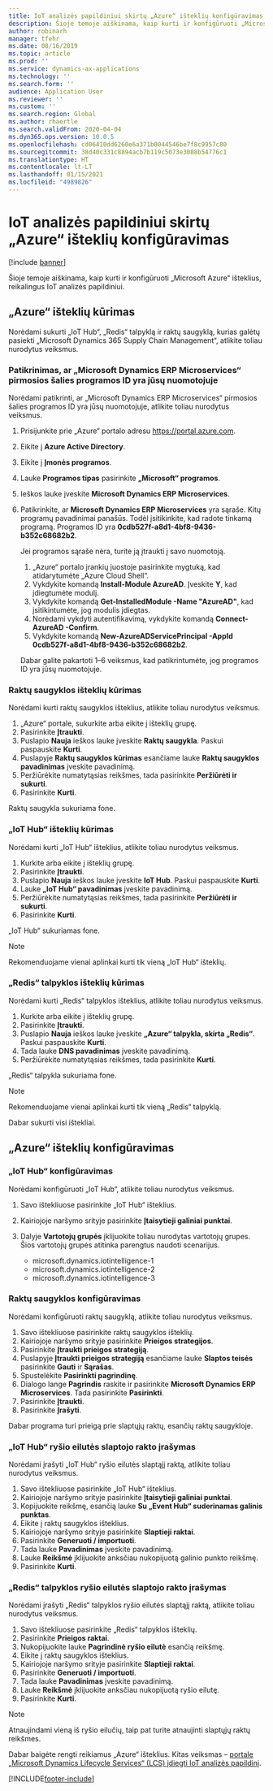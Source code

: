 ```yaml
---
title: IoT analizės papildiniui skirtų „Azure“ išteklių konfigūravimas
description: Šioje temoje aiškinama, kaip kurti ir konfigūruoti „Microsoft Azure“ išteklius, reikalingus IoT analizės papildiniui.
author: robinarh
manager: tfehr
ms.date: 08/16/2019
ms.topic: article
ms.prod: ''
ms.service: dynamics-ax-applications
ms.technology: ''
ms.search.form: ''
audience: Application User
ms.reviewer: ''
ms.custom: ''
ms.search.region: Global
ms.author: rhaertle
ms.search.validFrom: 2020-04-04
ms.dyn365.ops.version: 10.0.5
ms.openlocfilehash: cd06410dd6260e6a371b0044546be7f8c9957c80
ms.sourcegitcommit: 38d40c331c8894acb7b119c5073e3088b54776c1
ms.translationtype: HT
ms.contentlocale: lt-LT
ms.lasthandoff: 01/15/2021
ms.locfileid: "4989826"
---
```

# <a name="set-up-azure-resources-for-iot-intelligence"></a>IoT analizės papildiniui skirtų „Azure“ išteklių konfigūravimas

[!include [banner](../../includes/banner.md)]

Šioje temoje aiškinama, kaip kurti ir konfigūruoti „Microsoft Azure“ išteklius, reikalingus IoT analizės papildiniui.

## <a name="create-azure-resources"></a>„Azure“ išteklių kūrimas

Norėdami sukurti „IoT Hub“, „Redis“ talpyklą ir raktų saugyklą, kurias galėtų pasiekti „Microsoft Dynamics 365 Supply Chain Management“, atlikite toliau nurodytus veiksmus.

### <a name="verify-that-the-microsoft-dynamics-erp-microservices-first-party-app-id-is-in-your-tenant"></a>Patikrinimas, ar „Microsoft Dynamics ERP Microservices“ pirmosios šalies programos ID yra jūsų nuomotojuje

Norėdami patikrinti, ar „Microsoft Dynamics ERP Microservices“ pirmosios šalies programos ID yra jūsų nuomotojuje, atlikite toliau nurodytus veiksmus.

1. Prisijunkite prie „Azure“ portalo adresu <https://portal.azure.com>.
2. Eikite į **Azure Active Directory**.
3. Eikite į **Įmonės programos**.
4. Lauke **Programos tipas** pasirinkite **„Microsoft“ programos**.
5. Ieškos lauke įveskite **Microsoft Dynamics ERP Microservices**.
6. Patikrinkite, ar **Microsoft Dynamics ERP Microservices** yra sąraše. Kitų programų pavadinimai panašūs. Todėl įsitikinkite, kad radote tinkamą programą. Programos ID yra **0cdb527f-a8d1-4bf8-9436-b352c68682b2**.

    Jei programos sąraše nėra, turite ją įtraukti į savo nuomotoją.

    1. „Azure“ portalo įrankių juostoje pasirinkite mygtuką, kad atidarytumėte „Azure Cloud Shell“.
    2. Vykdykite komandą **Install-Module AzureAD**. Įveskite **Y**, kad įdiegtumėte modulį.
    3. Vykdykite komandą **Get-InstalledModule -Name "AzureAD"**, kad įsitikintumėte, jog modulis įdiegtas.
    4. Norėdami vykdyti autentifikavimą, vykdykite komandą **Connect-AzureAD -Confirm**.
    5. Vykdykite komandą **New-AzureADServicePrincipal -AppId 0cdb527f-a8d1-4bf8-9436-b352c68682b2**.

    Dabar galite pakartoti 1–6 veiksmus, kad patikrintumėte, jog programos ID yra jūsų nuomotojuje.

### <a name="create-a-key-vault-resource"></a>Raktų saugyklos išteklių kūrimas

Norėdami kurti raktų saugyklos išteklius, atlikite toliau nurodytus veiksmus.

1. „Azure“ portale, sukurkite arba eikite į išteklių grupę.
2. Pasirinkite **Įtraukti**.
3. Puslapio **Nauja** ieškos lauke įveskite **Raktų saugykla**. Paskui paspauskite **Kurti**.
4. Puslapyje **Raktų saugyklos kūrimas** esančiame lauke **Raktų saugyklos pavadinimas** įveskite pavadinimą.
5. Peržiūrėkite numatytąsias reikšmes, tada pasirinkite **Peržiūrėti ir sukurti**.
6. Pasirinkite **Kurti**.

Raktų saugykla sukuriama fone.

### <a name="create-an-iot-hub-resource"></a>„IoT Hub“ išteklių kūrimas

Norėdami kurti „IoT Hub“ išteklius, atlikite toliau nurodytus veiksmus.

1. Kurkite arba eikite į išteklių grupę.
2. Pasirinkite **Įtraukti**.
3. Puslapio **Nauja** ieškos lauke įveskite **IoT Hub**. Paskui paspauskite **Kurti**.
4. Lauke **„IoT Hub“ pavadinimas** įveskite pavadinimą.
5. Peržiūrėkite numatytąsias reikšmes, tada pasirinkite **Peržiūrėti ir sukurti**.
6. Pasirinkite **Kurti**.

„IoT Hub“ sukuriamas fone.

> [!NOTE]
> Rekomenduojame vienai aplinkai kurti tik vieną „IoT Hub“ išteklių.

### <a name="create-a-redis-cache-resource"></a>„Redis“ talpyklos išteklių kūrimas

Norėdami kurti „Redis“ talpyklos išteklius, atlikite toliau nurodytus veiksmus.

1. Kurkite arba eikite į išteklių grupę.
2. Pasirinkite **Įtraukti**.
3. Puslapio **Nauja** ieškos lauke įveskite **„Azure“ talpykla, skirta „Redis“**. Paskui paspauskite **Kurti**.
4. Tada lauke **DNS pavadinimas** įveskite pavadinimą.
5. Peržiūrėkite numatytąsias reikšmes, tada pasirinkite **Kurti**.

„Redis“ talpykla sukuriama fone.

> [!NOTE]
> Rekomenduojame vienai aplinkai kurti tik vieną „Redis“ talpyklą.

Dabar sukurti visi ištekliai.

## <a name="configure-the-azure-resources"></a>„Azure“ išteklių konfigūravimas

### <a name="configure-the-iot-hub"></a>„IoT Hub“ konfigūravimas

Norėdami konfigūruoti „IoT Hub“, atlikite toliau nurodytus veiksmus.

1. Savo ištekliuose pasirinkite „IoT Hub“ išteklius.
2. Kairiojoje naršymo srityje pasirinkite **Įtaisytieji galiniai punktai**.
3. Dalyje **Vartotojų grupės** įklijuokite toliau nurodytas vartotojų grupes. Šios vartotojų grupės atitinka parengtus naudoti scenarijus.

    + microsoft.dynamics.iotintelligence-1
    + microsoft.dynamics.iotintelligence-2
    + microsoft.dynamics.iotintelligence-3

### <a name="configure-the-key-vault"></a>Raktų saugyklos konfigūravimas

Norėdami konfigūruoti raktų saugyklą, atlikite toliau nurodytus veiksmus.

1. Savo ištekliuose pasirinkite raktų saugyklos išteklių.
2. Kairiojoje naršymo srityje pasirinkite **Prieigos strategijos**.
3. Pasirinkite **Įtraukti prieigos strategiją**.
4. Puslapyje **Įtraukti prieigos strategiją** esančiame lauke **Slaptos teisės** pasirinkite **Gauti** ir **Sąrašas**.
5. Spustelėkite **Pasirinkti pagrindinę**.
6. Dialogo lange **Pagrindis** raskite ir pasirinkite **Microsoft Dynamics ERP Microservices**. Tada pasirinkite **Pasirinkti**.
7. Pasirinkite **Įtraukti**.
8. Pasirinkite **Įrašyti**.

Dabar programa turi prieigą prie slaptųjų raktų, esančių raktų saugykloje.

### <a name="save-the-iot-hub-connection-string-secret"></a>„IoT Hub“ ryšio eilutės slaptojo rakto įrašymas

Norėdami įrašyti „IoT Hub“ ryšio eilutės slaptąjį raktą, atlikite toliau nurodytus veiksmus.

1. Savo ištekliuose pasirinkite „IoT Hub“ išteklius.
2. Kairiojoje naršymo srityje pasirinkite **Įtaisytieji galiniai punktai**.
3. Kopijuokite reikšmę, esančią lauke **Su „Event Hub“ suderinamas galinis punktas**.
4. Eikite į raktų saugyklos išteklius.
5. Kairiojoje naršymo srityje pasirinkite **Slaptieji raktai**.
6. Pasirinkite **Generuoti / importuoti**.
7. Tada lauke **Pavadinimas** įveskite pavadinimą.
8. Lauke **Reikšmė** įklijuokite anksčiau nukopijuotą galinio punkto reikšmę.
9. Pasirinkite **Kurti**.

### <a name="save-the-redis-cache-connection-string-secret"></a>„Redis“ talpyklos ryšio eilutės slaptojo rakto įrašymas

Norėdami įrašyti „Redis“ talpyklos ryšio eilutės slaptąjį raktą, atlikite toliau nurodytus veiksmus.

1. Savo ištekliuose pasirinkite „Redis“ talpyklos išteklių.
2. Pasirinkite **Prieigos raktai**.
3. Nukopijuokite lauke **Pagrindinė ryšio eilutė** esančią reikšmę.
4. Eikite į raktų saugyklos išteklius.
5. Kairiojoje naršymo srityje pasirinkite **Slaptieji raktai**.
6. Pasirinkite **Generuoti / importuoti**.
7. Tada lauke **Pavadinimas** įveskite pavadinimą.
8. Lauke **Reikšmė** įklijuokite anksčiau nukopijuotą ryšio eilutę.
9. Pasirinkite **Kurti**.

> [!NOTE]
> Atnaujindami vieną iš ryšio eilučių, taip pat turite atnaujinti slaptųjų raktų reikšmes.

Dabar baigėte rengti reikiamus „Azure“ išteklius. Kitas veiksmas – [portale „Microsoft Dynamics Lifecycle Services“ (LCS) įdiegti IoT analizės papildinį](iot-lcs-setup.md).


[!INCLUDE[footer-include](../../includes/footer-banner.md)]